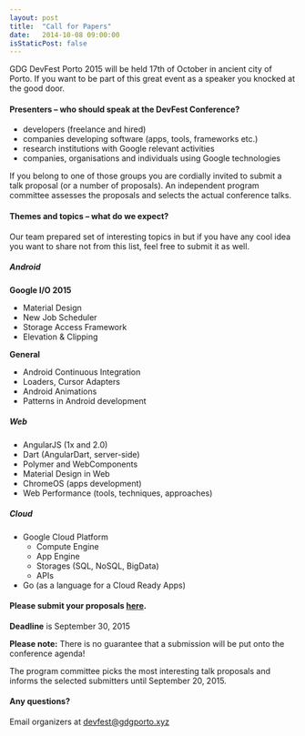```yaml
---
layout: post
title:  "Call for Papers"
date:   2014-10-08 09:00:00
isStaticPost: false
---
```

GDG DevFest Porto 2015 will be held 17th of October in ancient city of Porto. If you want to be part of this great event as a speaker you knocked at the good door.

#### Presenters – who should speak at the DevFest Conference?

* developers (freelance and hired)
* companies developing software (apps, tools, frameworks etc.)
* research institutions with Google relevant activities
* companies, organisations and individuals using Google technologies

If you belong to one of those groups you are cordially invited to submit a talk proposal (or a number of proposals). An independent program committee assesses the proposals and selects the actual conference talks.<br/>

#### Themes and topics – what do we expect?
Our team prepared set of interesting topics in but if you have any cool idea you want to share not from this list, feel free to submit it as well.

##### Android

__Google I/O 2015__

* Material Design
* New Job Scheduler
* Storage Access Framework
* Elevation & Clipping

__General__

* Android Continuous Integration
* Loaders, Cursor Adapters
* Android Animations
* Patterns in Android development

##### Web

* AngularJS (1x and 2.0)
* Dart (AngularDart, server-side)
* Polymer and WebComponents
* Material Design in Web
* ChromeOS (apps development)
* Web Performance (tools, techniques, approaches)


##### Cloud

* Google Cloud Platform
  * Compute Engine
  * App Engine
  * Storages (SQL, NoSQL, BigData)
  * APIs
* Go (as a language for a Cloud Ready Apps)


#### Please submit your proposals [here](http://goo.gl/forms/L0JcpfQ2Rq).
__Deadline__ is September 30, 2015

__Please note:__ There is no guarantee that a submission will be put onto the conference agenda!<br/>

The program committee picks the most interesting talk proposals and informs the selected submitters until September 20, 2015.<br/>

#### Any questions? 
Email organizers at [devfest@gdgporto.xyz](mailto:devfest@gdgporto.xyz)
